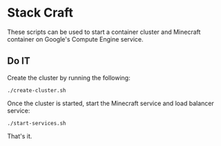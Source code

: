 # Stack Craft
These scripts can be used to start a container cluster and Minecraft container on Google's Compute Engine service.

## Do IT
Create the cluster by running the following:

```
./create-cluster.sh
```

Once the cluster is started, start the Minecraft service and load balancer service:

```
./start-services.sh
```

That's it.
